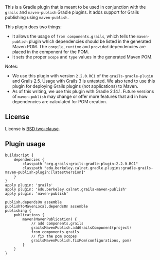 This is a Gradle plugin that is meant to be used in conjunction with the
`grails` and `maven-publish` Gradle plugins.  It adds support for Grails
publishing using `maven-publish`.

This plugin does two things:
* It allows the usage of `from components.grails`, which tells the
  `maven-publish` plugin which dependencies should be listed in the
  generated Maven POM.  The `compile`, `runtime` and `provided` dependencies
  are placed in the component for the POM.
* It sets the proper `scope` and `type` values in the generated Maven POM.

Notes: 
* We use this plugin with version `2.2.0.RC1` of the `grails-gradle-plugin`
  and Grails 2.5.  Usage with Grails 3 is untested.  We also tend to use
  this plugin for deploying Grails plugins (not applications) to Maven.
* As of this writing, we use this plugin with Gradle 2.14.1.  Future
  versions of `maven-publish` may change or offer more features that aid in
  how dependencies are calculated for POM creation.

## License

License is [BSD two-clause](LICENSE.txt).

## Plugin usage

```
buildscript {
    dependencies {
        classpath "org.grails:grails-gradle-plugin:2.2.0.RC1"
        classpath "edu.berkeley.calnet.gradle.plugins:gradle-grails-maven-publish-plugin:[latestVersion]"
    }
}
apply plugin: 'grails'
apply plugin: 'edu.berkeley.calnet.grails-maven-publish'
apply plugin: 'maven-publish'

publish.dependsOn assemble
publishToMavenLocal.dependsOn assemble
publishing {
    publications {
        maven(MavenPublication) {
            // add components.grails
            grailsMavenPublish.addGrailsComponent(project)
            from components.grails
            // fix the pom scopes
            grailsMavenPublish.fixPom(configurations, pom)
        }
    }
}
```
